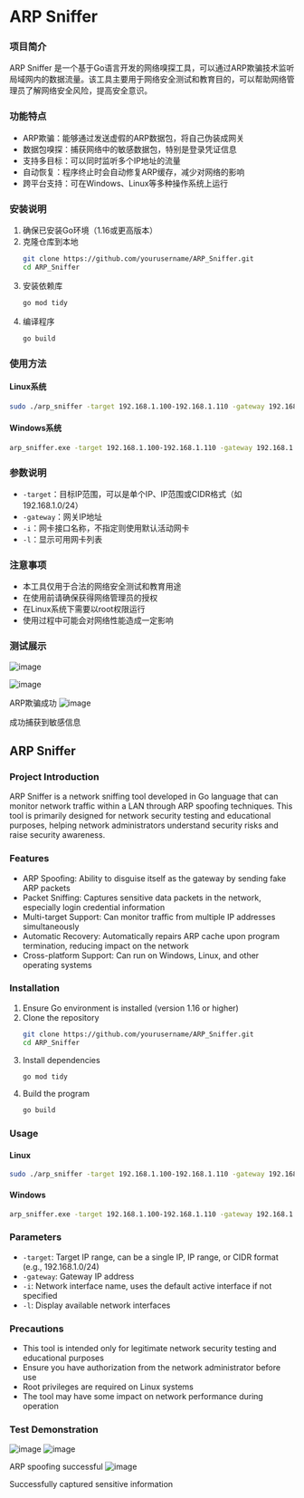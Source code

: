 # ARP Sniffer



### 项目简介
ARP Sniffer 是一个基于Go语言开发的网络嗅探工具，可以通过ARP欺骗技术监听局域网内的数据流量。该工具主要用于网络安全测试和教育目的，可以帮助网络管理员了解网络安全风险，提高安全意识。

### 功能特点
- ARP欺骗：能够通过发送虚假的ARP数据包，将自己伪装成网关
- 数据包嗅探：捕获网络中的敏感数据包，特别是登录凭证信息
- 支持多目标：可以同时监听多个IP地址的流量
- 自动恢复：程序终止时会自动修复ARP缓存，减少对网络的影响
- 跨平台支持：可在Windows、Linux等多种操作系统上运行

### 安装说明
1. 确保已安装Go环境（1.16或更高版本）
2. 克隆仓库到本地
   ```bash
   git clone https://github.com/yourusername/ARP_Sniffer.git
   cd ARP_Sniffer
   ```
3. 安装依赖库
   ```bash
   go mod tidy
   ```
4. 编译程序
   ```bash
   go build
   ```

### 使用方法
#### Linux系统
```bash
sudo ./arp_sniffer -target 192.168.1.100-192.168.1.110 -gateway 192.168.1.1 -i eth0
```

#### Windows系统
```bash
arp_sniffer.exe -target 192.168.1.100-192.168.1.110 -gateway 192.168.1.1 -i WLAN
```

### 参数说明
- `-target`：目标IP范围，可以是单个IP、IP范围或CIDR格式（如192.168.1.0/24）
- `-gateway`：网关IP地址
- `-i`：网卡接口名称，不指定则使用默认活动网卡
- `-l`：显示可用网卡列表

### 注意事项
- 本工具仅用于合法的网络安全测试和教育用途
- 在使用前请确保获得网络管理员的授权
- 在Linux系统下需要以root权限运行
- 使用过程中可能会对网络性能造成一定影响

### 测试展示

![image](https://github.com/user-attachments/assets/51ce80b4-be25-4171-88c3-d3db021e3496)


![image](https://github.com/user-attachments/assets/c0487095-972e-4d28-b93c-9675ccfae09f)


ARP欺骗成功
![image](https://github.com/user-attachments/assets/b0c3e5e4-2535-4319-9be0-feedd95a0ce0)


成功捕获到敏感信息

## ARP Sniffer

### Project Introduction
ARP Sniffer is a network sniffing tool developed in Go language that can monitor network traffic within a LAN through ARP spoofing techniques. This tool is primarily designed for network security testing and educational purposes, helping network administrators understand security risks and raise security awareness.

### Features
- ARP Spoofing: Ability to disguise itself as the gateway by sending fake ARP packets
- Packet Sniffing: Captures sensitive data packets in the network, especially login credential information
- Multi-target Support: Can monitor traffic from multiple IP addresses simultaneously
- Automatic Recovery: Automatically repairs ARP cache upon program termination, reducing impact on the network
- Cross-platform Support: Can run on Windows, Linux, and other operating systems

### Installation
1. Ensure Go environment is installed (version 1.16 or higher)
2. Clone the repository
   ```bash
   git clone https://github.com/yourusername/ARP_Sniffer.git
   cd ARP_Sniffer
   ```
3. Install dependencies
   ```bash
   go mod tidy
   ```
4. Build the program
   ```bash
   go build
   ```

### Usage
#### Linux
```bash
sudo ./arp_sniffer -target 192.168.1.100-192.168.1.110 -gateway 192.168.1.1 -i eth0
```

#### Windows
```bash
arp_sniffer.exe -target 192.168.1.100-192.168.1.110 -gateway 192.168.1.1 -i WLAN
```

### Parameters
- `-target`: Target IP range, can be a single IP, IP range, or CIDR format (e.g., 192.168.1.0/24)
- `-gateway`: Gateway IP address
- `-i`: Network interface name, uses the default active interface if not specified
- `-l`: Display available network interfaces

### Precautions
- This tool is intended only for legitimate network security testing and educational purposes
- Ensure you have authorization from the network administrator before use
- Root privileges are required on Linux systems
- The tool may have some impact on network performance during operation

### Test Demonstration
![image](https://github.com/user-attachments/assets/0b1b9413-ac73-45be-b246-60cda3dbe8d3)
![image](https://github.com/user-attachments/assets/e8e8a61a-cf35-4037-b229-5c2f8df30617)


ARP spoofing successful
![image](https://github.com/user-attachments/assets/af500542-44de-433a-8931-55da9e186962)


Successfully captured sensitive information

